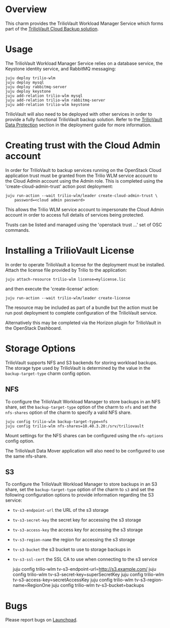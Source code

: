 # Overview

This charm provides the TrilioVault Workload Manager Service which forms
part of the [TrilioVault Cloud Backup solution][trilio.io].

# Usage

The TrilioVault Workload Manager Service relies on a database service, the
Keystone identity service, and RabbitMQ messaging:

    juju deploy trilio-wlm
    juju deploy mysql
    juju deploy rabbitmq-server
    juju deploy keystone
    juju add-relation trilio-wlm mysql
    juju add-relation trilio-wlm rabbitmq-server
    juju add-relation trilio-wlm keystone

TrilioVault will also need to be deployed with other services in order to
provide a fully functional TrilioVault backup solution. Refer to the
[TrilioVault Data Protection][deployment-guide] section in the deployment
guide for more information.

# Creating trust with the Cloud Admin account

In order for TrilioVault to backup services running on the OpenStack Cloud
application trust must be granted from the Trilio WLM service account to
the Cloud Admin account using the Admin role.  This is completed using the
'create-cloud-admin-trust' action post deployment:

    juju run-action --wait trilio-wlm/leader create-cloud-admin-trust \
        password=<cloud admin password>

This allows the Trilio WLM service account to impersonate the Cloud Admin
account in order to access full details of services being protected.

Trusts can be listed and managed using the 'openstack trust ...' set of
OSC commands.

# Installing a TrilioVault License

In order to operate TrilioVault a license for the deployment must be
installed. Attach the license file provided by Trilio to the application:

    juju attach-resource trilio-wlm license=mylicense.lic

and then execute the 'create-license' action:

    juju run-action --wait trilio-wlm/leader create-license

The resource may be included as part of a bundle but the action must
be run post deployment to complete configuration of the TrilioVault
service.

Alternatively this may be completed via the Horizon plugin for
TrilioVault in the OpenStack Dashboard.

# Storage Options

TrilioVault supports NFS and S3 backends for storing workload backups. The
storage type used by TrilioVault is determined by the value in the
`backup-target-type` charm config option.

## NFS

To configure the TrilioVault Workload Manager to store backups in an NFS share,
set the `backup-target-type` option of the charm to `nfs` and set the `nfs-shares`
option of the charm to specify a valid NFS share.

    juju config trilio-wlm backup-target-type=nfs
    juju config trilio-wlm nfs-shares=10.40.3.20:/srv/triliovault

Mount settings for the NFS shares can be configured using the `nfs-options`
config option.

The TrilioVault Data Mover application will also need to be configured to use
the same nfs-share.

## S3

To configure the TrilioVault Workload Manager to store backups in an S3 share,
set the `backup-target-type` option of the charm to `s3` and set the following
configuration options to provide information regarding the S3 service:

* `tv-s3-endpoint-url` the URL of the s3 storage
* `tv-s3-secret-key` the secret key for accessing the s3 storage
* `tv-s3-access-key` the access key for accessing the s3 storage
* `tv-s3-region-name` the region for accessing the s3 storage
* `tv-s3-bucket` the s3 bucket to use to storage backups in
* `tv-s3-ssl-cert` the SSL CA to use when connecting to the s3 service

    juju config trilio-wlm tv-s3-endpoint-url=http://s3.example.com/
    juju config trilio-wlm tv-s3-secret-key=superSecretKey
    juju config trilio-wlm tv-s3-access-key=secretAccessKey
    juju config trilio-wlm tv-s3-region-name=RegionOne
    juju config trilio-wlm tv-s3-bucket=backups

# Bugs

Please report bugs on [Launchpad][lp-bugs-charm-trilio-wlm].

[lp-bugs-charm-trilio-wlm]: https://bugs.launchpad.net/charm-trilio-wlm/+filebug
[trilio.io]: https://www.trilio.io/triliovault/openstack
[deployment-guide]: https://docs.openstack.org/project-deploy-guide/charm-deployment-guide/latest/app-trilio-vault.html
